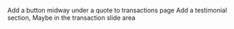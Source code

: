 Add a button midway under a quote to transactions page
Add a testimonial section, Maybe in the transaction slide area